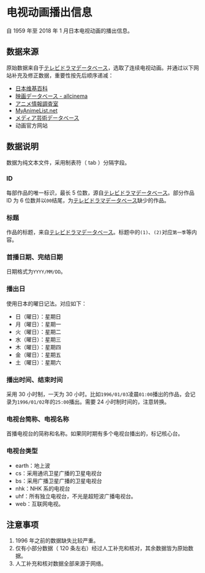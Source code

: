 # 电视动画播出信息

自 1959 年至 2018 年 1 月日本电视动画的播出信息。

## 数据来源
原始数据来自于[テレビドラマデータベース](http://www.tvdrama-db.com/)，选取了连续电视动画。并通过以下网站补充及修正数据，重要性按先后顺序递减：
* [日本维基百科](https://ja.wikipedia.org/wiki/%E3%83%A1%E3%82%A4%E3%83%B3%E3%83%9A%E3%83%BC%E3%82%B8)
* [映画データベース - allcinema](http://www.allcinema.net/prog/index2.php)
* [アニメ情報調査室](http://www.anime.marumegane.com/)
* [MyAnimeList.net](https://myanimelist.net/)
* [メディア芸術データベース](https://mediaarts-db.bunka.go.jp/?locale=ja&display_view=sp)
* 动画官方网站

## 数据说明
数据为纯文本文件，采用制表符（ tab ）分隔字段。
### ID
每部作品的唯一标识，最长 5 位数，源自[テレビドラマデータベース](http://www.tvdrama-db.com/)。部分作品 ID 为 6 位数并以`00`结尾，为[テレビドラマデータベース](http://www.tvdrama-db.com/)缺少的作品。 

### 标题
作品的标题，来自[テレビドラマデータベース](http://www.tvdrama-db.com/)。标题中的`(1)`、`(2)`对应`第一季`等内容。

### 首播日期、完结日期
日期格式为`YYYY/MM/DD`。

### 播出日
使用日本的曜日记法。对应如下：
* 日（曜日）：星期日
* 月（曜日）：星期一
* 火（曜日）：星期二
* 水（曜日）：星期三
* 木（曜日）：星期四
* 金（曜日）：星期五
* 土（曜日）：星期六

### 播出时间、结束时间
采用 30 小时制，一天为 30 小时。比如`1996/01/03`凌晨`01:00`播出的作品，会记录为`1996/01/02`年的`25:00`播出。需要 24 小时制时间的，注意转换。

### 电视台简称、电视名称
首播电视台的简称和名称。如果同时期有多个电视台播出的，标记核心台。

### 电视台类型
* earth：地上波
* cs：采用通讯卫星广播的卫星电视台
* bs：采用广播卫星广播的卫星电视台
* nhk：NHK 系的电视台
* uhf：所有独立电视台，不光是超短波广播电视台。
* web：互联网电视。

## 注意事项
1. 1996 年之前的数据缺失比较严重。
2. 仅有小部分数据（ 120 条左右）经过人工补充和核对，其余数据皆为原始数据。
3. 人工补充和核对数据全部来源于网络。

